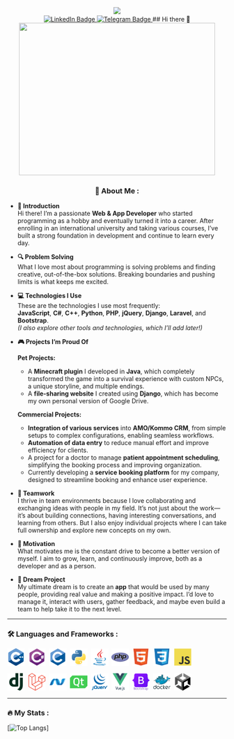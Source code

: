 <!-- Добавьте этот тег, чтобы подключить FontAwesome -->
<link href="https://cdnjs.cloudflare.com/ajax/libs/font-awesome/6.0.0-beta3/css/all.min.css" rel="stylesheet">


<div id="header" align="center">
  <!--  <img src="https://media3.giphy.com/media/v1.Y2lkPTc5MGI3NjExNnMzZXQzdnFhNmpwMGRjaXllbDN5MnFlZmczZnpteW9iZTJyMjBudyZlcD12MV9pbnRlcm5hbF9naWZfYnlfaWQmY3Q9cw/SUcApSWjPwQMARvcM8/giphy.gif" width="200"/> -->
  <img src="https://media3.giphy.com/media/v1.Y2lkPTc5MGI3NjExejc5enpxMGcyNW9pdWtubTZtcXViYnowcWtjN2ZpMXFibzRwMWFrMyZlcD12MV9pbnRlcm5hbF9naWZfYnlfaWQmY3Q9cw/zhYSVCirREeIZtONCI/giphy.gif" width="200"/> 
  <!--  <img src="https://media4.giphy.com/media/v1.Y2lkPTc5MGI3NjExODBoODc4bGp1OXQ5a2g4Y3RodXR4N3R0aG85ZHVzOHU3M2h4bzUwZSZlcD12MV9pbnRlcm5hbF9naWZfYnlfaWQmY3Q9cw/M4NykXxUE0HAcK7UJ6/giphy.gif" width="200"/> -->
  <!--  <img src="https://media4.giphy.com/media/v1.Y2lkPTc5MGI3NjExb29zbHNoeXh5eDExenZndDRiNGlmaHJmdDQ2YXdva3AwbmZkaHU3ZiZlcD12MV9pbnRlcm5hbF9naWZfYnlfaWQmY3Q9cw/5eLDrEaRGHegx2FeF2/giphy.gif" width="200"/> -->
  <div id="badges">
    <a href="https://www.linkedin.com/in/egor-pavlov-824b02281">
      <img src="https://img.shields.io/badge/LinkedIn-blue?style=for-the-badge&logo=linkedin&logoColor=white" alt="LinkedIn Badge"/>
    </a>
    <a href="https://t.me/Slyfoxy">
      <img src="https://img.shields.io/badge/Telegram-blue?style=for-the-badge&logo=telegram&logoColor=white" alt="Telegram Badge"/>
    </a>
    ## Hi there 👋
  </div>
  
  <div align="center">
    <img src="https://media0.giphy.com/media/v1.Y2lkPTc5MGI3NjExajNuazQ0Z3NqOHgzMzEyOXdoeTBpZTZwM3kxbGN5eGxzYWhyOTJkNiZlcD12MV9pbnRlcm5hbF9naWZfYnlfaWQmY3Q9Zw/2sbLlG7XNuzzeVKvw0/giphy.gif" width="450" height="350"/>
  </div>
  
  ### 🌟 About Me :
  
</div>

- **👋 Introduction**  
  Hi there! I’m a passionate **Web & App Developer** who started programming as a hobby and eventually turned it into a career. After enrolling in an international university and taking various courses, I’ve built a strong foundation in development and continue to learn every day.

- **🔍 Problem Solving**  
  What I love most about programming is solving problems and finding creative, out-of-the-box solutions. Breaking boundaries and pushing limits is what keeps me excited.

- **💻 Technologies I Use**  
  These are the technologies I use most frequently:  
  **JavaScript**, **C#**, **C++**, **Python**, **PHP**, **jQuery**, **Django**, **Laravel**, and **Bootstrap**.  
  *(I also explore other tools and technologies, which I’ll add later!)*

- **🎮 Projects I’m Proud Of**  

  **Pet Projects:**  
  - A **Minecraft plugin** I developed in **Java**, which completely transformed the game into a survival experience with custom NPCs, a unique storyline, and multiple endings.  
  - A **file-sharing website** I created using **Django**, which has become my own personal version of Google Drive.  

  **Commercial Projects:**  
  - **Integration of various services** into **AMO/Kommo CRM**, from simple setups to complex configurations, enabling seamless workflows.  
  - **Automation of data entry** to reduce manual effort and improve efficiency for clients.  
  - A project for a doctor to manage **patient appointment scheduling**, simplifying the booking process and improving organization.  
  - Currently developing a **service booking platform** for my company, designed to streamline booking and enhance user experience.

- **🤝 Teamwork**  
  I thrive in team environments because I love collaborating and exchanging ideas with people in my field. It’s not just about the work—it’s about building connections, having interesting conversations, and learning from others. But I also enjoy individual projects where I can take full ownership and explore new concepts on my own.

- **🚀 Motivation**  
  What motivates me is the constant drive to become a better version of myself. I aim to grow, learn, and continuously improve, both as a developer and as a person.

- **🌟 Dream Project**  
  My ultimate dream is to create an **app** that would be used by many people, providing real value and making a positive impact. I’d love to manage it, interact with users, gather feedback, and maybe even build a team to help take it to the next level.

---

### :hammer_and_wrench: Languages and Frameworks :

<div>
  <img src="https://github.com/devicons/devicon/blob/master/icons/cplusplus/cplusplus-original.svg" width="40" height="40"/>&nbsp;
  <img src="https://github.com/devicons/devicon/blob/master/icons/csharp/csharp-original.svg" width="40" height="40"/>&nbsp;
  <img src="https://github.com/devicons/devicon/blob/master/icons/c/c-original.svg" width="40" height="40"/>&nbsp;
  <img src="https://github.com/devicons/devicon/blob/master/icons/python/python-original.svg" width="40" height="40"/>&nbsp;
  <img src="https://github.com/devicons/devicon/blob/master/icons/java/java-original.svg" width="40" height="40"/>&nbsp;
  <img src="https://github.com/devicons/devicon/blob/master/icons/php/php-original.svg" width="40" height="40"/>&nbsp;
  <img src="https://github.com/devicons/devicon/blob/master/icons/html5/html5-original.svg" width="40" height="40"/>&nbsp;
  <img src="https://github.com/devicons/devicon/blob/master/icons/css3/css3-original.svg" width="40" height="40"/>&nbsp;
  <img src="https://github.com/devicons/devicon/blob/master/icons/javascript/javascript-original.svg" width="40" height="40"/>&nbsp;
</div>
<p></p>
<div>
  <img src="https://github.com/devicons/devicon/blob/master/icons/django/django-plain.svg" width="40" height="40"/>&nbsp;
  <img src="https://github.com/devicons/devicon/blob/master/icons/laravel/laravel-original.svg" width="40" height="40"/>&nbsp;
  <img src="https://github.com/devicons/devicon/blob/master/icons/dot-net/dot-net-original.svg" width="40" height="40"/>&nbsp;
  <img src="https://github.com/devicons/devicon/blob/master/icons/qt/qt-original.svg" width="40" height="40"/>&nbsp;
  <img src="https://github.com/devicons/devicon/blob/master/icons/jquery/jquery-plain-wordmark.svg" width="40" height="40"/>&nbsp;
  <img src="https://github.com/devicons/devicon/blob/master/icons/vuejs/vuejs-original-wordmark.svg" width="40" height="40"/>&nbsp;
  <img src="https://github.com/devicons/devicon/blob/master/icons/bootstrap/bootstrap-original-wordmark.svg" width="40" height="40"/>&nbsp;
  <img src="https://github.com/devicons/devicon/blob/master/icons/docker/docker-original-wordmark.svg" width="40" height="40"/>&nbsp;
  <img src="https://github.com/devicons/devicon/blob/master/icons/unity/unity-original.svg" width="40" height="40"/>&nbsp;
</div>

---

### :fire: My Stats :

[![Top Langs](https://github-readme-stats.vercel.app/api/top-langs/?username=SlyFox-maker&theme=merko)]


